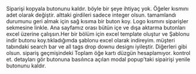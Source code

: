 Siparişi kopyala butonunu kaldır. böyle bir şeye ihtiyaç yok.
Öğeler kısmını adet olarak değiştir. alttaki girdileri sadece integer olsun. 
tamamlandı durumunu geri almak için sağ kısıma bir buton koy.
Logo kısmını siparişler sekmesine linkle. Ana sayfamız orası
bütün içe ve dışa aktarma butonları excel üzerine çalışsın.Her bir bölüm için excel template oluştur ve Şablonu indir butonu koy.tıkladığımda şablonu excel olarak indireyim.
müşteri tabındaki search bar ve all tags drop downu designı iyileştir. Diğerleri gibi olsun. 
sipariş geçmişindeki Toplam öğe kartı düzgün hesaplamıyor. kontrol et.
detayları gör butonuna basılınca açılan modal popup'taki sipairişi yenile butonunu kaldır.
